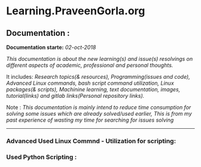 # Learning.PraveenGorla.org

## Documentation : ## 

**Documentation starte:** *02-oct-2018*

*This documentation is about the new learning(s) and issue(s) resolvings on different aspects of academic, professional and personal thoughts.* 

It includes: *Research topics(& resources), Programming(issues and code), Advanced Linux commands,  bash script command utilization, Linux packages(& scripts), Machinine learning, text documentation, images, tutorial(links) and gitlab links(Personal repository links).*

Note : *This documentation is mainly intend to reduce time consumption for solving some issues which are already solved/used earlier, This is from my past experience of wasting my time for searching for issues solving*

---------------------------------------------------------------------------------------------------

### Advanced Used Linux Commnd - Utilization for scripting:













### Used Python Scripting :












